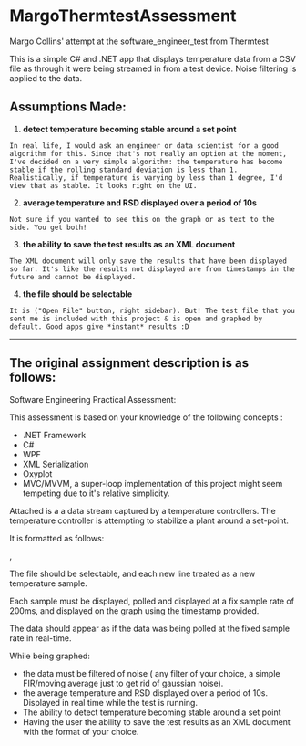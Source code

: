 # MargoThermtestAssessment
Margo Collins' attempt at the software_engineer_test from Thermtest

This is a simple C# and .NET app that displays temperature data from a CSV file as through it were being streamed in from a test device. Noise filtering is applied to the data.

## Assumptions Made:

  1. **detect temperature becoming stable around a set point**

    In real life, I would ask an engineer or data scientist for a good algorithm for this. Since that's not really an option at the moment, I've decided on a very simple algorithm: the temperature has become stable if the rolling standard deviation is less than 1. Realistically, if temperature is varying by less than 1 degree, I'd view that as stable. It looks right on the UI.

  2. **average temperature and RSD displayed over a period of 10s**

    Not sure if you wanted to see this on the graph or as text to the side. You get both!

  3. **the ability to save the test results as an XML document**

    The XML document will only save the results that have been displayed so far. It's like the results not displayed are from timestamps in the future and cannot be displayed.

  4. **the file should be selectable**

    It is ("Open File" button, right sidebar). But! The test file that you sent me is included with this project & is open and graphed by default. Good apps give *instant* results :D

---
## The original assignment description is as follows:

Software Engineering Practical Assessment:

This assessment is based on your knowledge of the following concepts :

 - .NET Framework
 - C#
 - WPF
 - XML Serialization
 - Oxyplot
 - MVC/MVVM, a super-loop implementation of this project might seem tempeting due to it's relative simplicity.

Attached is a a data stream captured by a temperature controllers. The temperature controller is attempting to stabilize a
plant around a set-point.

It is formatted as follows:

<Temperature in degree C>,<Timestamp>

The file should be selectable, and each new line treated as a new temperature sample.

Each sample must be displayed, polled and displayed at a fix sample rate of 200ms, and displayed on
the graph using the timestamp provided.

The data should appear as if the data was being polled at the fixed sample rate in real-time.

While being graphed:

- the data must be filtered of noise ( any filter of your choice, a simple FIR/moving average just to get rid of gaussian noise).
- the average temperature and RSD displayed over a period of 10s. Displayed in real time while the test is running.
- The ability to detect temperature becoming stable around a set point
- Having the user the ability to save the test results as an XML document with the format of your choice.
